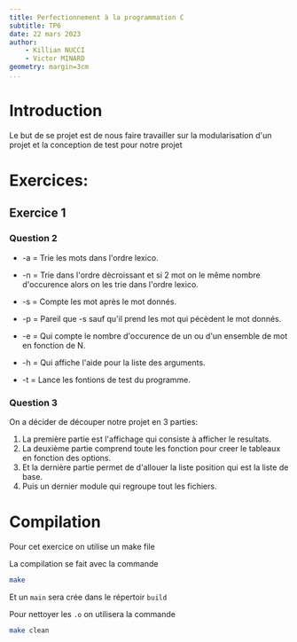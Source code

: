 ```yaml
---
title: Perfectionnement à la programmation C
subtitle: TP6
date: 22 mars 2023
author:
    - Killian NUCCI
    - Victor MINARD
geometry: margin=3cm
...
```

 
# Introduction

Le but de se projet est de nous faire travailler sur la modularisation d'un projet et la conception de test pour notre projet

# Exercices:

## Exercice 1

### Question 2

- -a = Trie les mots dans l'ordre lexico.

- -n = Trie dans l'ordre dècroissant et si 2 mot on le même nombre d'occurence alors on les trie dans l'ordre lexico.

- -s = Compte les mot après le mot donnés.

- -p = Pareil que -s sauf qu'il prend les mot qui pécèdent le mot donnés.

- -e = Qui compte le nombre d'occurence de un ou d'un ensemble de mot en fonction de N.

- -h = Qui affiche l'aide pour la liste des arguments.

- -t = Lance les fontions de test du programme.

### Question 3

On a décider de découper notre projet en 3 parties:

1. La première partie est l'affichage qui consiste à afficher le resultats.
2. La deuxième partie comprend toute les fonction pour creer le tableaux en fonction des options.
3. Et la dernière partie permet de d'allouer la liste position qui est la liste de base.
4. Puis un dernier module qui regroupe tout les fichiers.

# Compilation

Pour cet exercice on utilise un make file

La compilation se fait avec la commande 

```bash
make
```

Et un `main` sera crée dans le répertoir `build`

Pour nettoyer les `.o` on utilisera la commande

```bash
make clean
```

